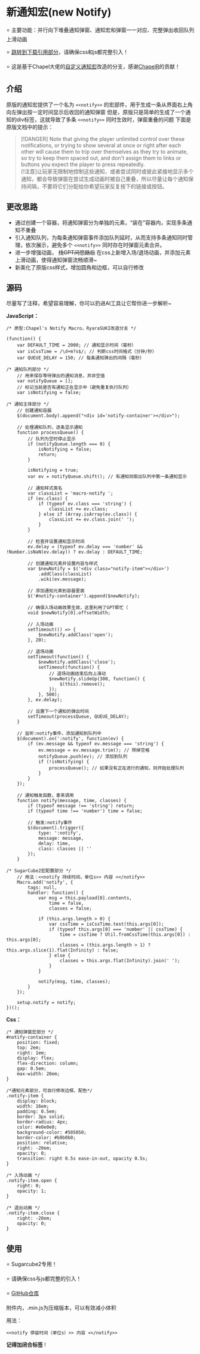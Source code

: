# 新通知宏(new Notify)

⭐  主要功能：并行向下堆叠通知弹窗、通知宏和弹窗一一对应、完整弹出收回队列上滑动画

⭐  [跳转到下载引用部分](##使用)，请确保css和js都完整引入！

⭐  这是基于Chapel大佬的[自定义通知宏](https://twinelab.net/custom-macros-for-sugarcube-2/#/notify-macro)改造的分支，感谢[ChapelR](https://github.com/ChapelR)的贡献！

## 介绍

原版的通知宏提供了一个名为 `<<notify>>` 的宏部件，用于生成一条从界面右上角向左弹出按一定时间显示后收回的通知弹窗
但是，原版只是简单的生成了一个通知的div标签，这就导致了多条 `<<notify>>` 同时生效时，弹窗重叠的问题
下面是原版文档中的提示：
> [!DANGER] Note that giving the player unlimited control over these notifications, or trying to show several at once or right after each other will cause them to trip over themselves as they try to animate, so try to keep them spaced out, and don't assign them to links or buttons you expect the player to press repeatedly.<br>
[!注意]让玩家无限制地控制这些通知，或者尝试同时或彼此紧接地显示多个通知，都会导致弹窗在尝试生成动画时被自己重叠，所以尽量让每个通知保持间隔，不要将它们分配给你希望玩家反复按下的链接或按钮。

## 更改思路

- 通过创建一个容器，将通知弹窗分为单独的元素，“装在”容器内，实现多条通知不重叠
- 引入通知队列，为每条通知弹窗事件添加队列延时，从而支持多条通知同时管理，依次展示，避免多个 `<<notify>>` 同时存在时弹窗元素合并。
- 进一步增强动画， ~~找GPT问思路后~~ 在css上新增入场/退场动画，并添加元素上滑动画，使得通知弹窗流畅顺滑~
- 新美化了原版css样式，增加圆角和边框，可以自行修改

## 源码

尽量写了注释，希望容易理解，你可以扔进AI工具让它帮你进一步解析~

**JavaScript：**

```
/* 原型:Chapel's Notify Macro，RyaraSUKI改造分支 */

(function() {
    var DEFAULT_TIME = 2000; // 通知显示时间（毫秒）
    var isCssTime = /\d+m?s$/; // 判断css时间格式（分钟/秒）
    var QUEUE_DELAY = 150; // 每条通知弹出的间隔（毫秒）

/* 通知队列部分 */
    // 用来保存等待弹出的通知消息，并非空值
    var notifyQueue = [];
    // 标记当前是否有通知正在显示中（避免重复执行队列）
    var isNotifying = false;

/* 通知主体部分 */
    // 创建通知容器
    $(document.body).append("<div id='notify-container'></div>");

    // 处理通知队列，逐条显示通知
    function processQueue() {
        // 队列为空时停止显示
        if (notifyQueue.length === 0) {
            isNotifying = false;
            return;
        }

        isNotifying = true;
        var ev = notifyQueue.shift(); // 有通知则取出队列中第一条通知显示

        // 通知样式类名
        var classList = 'macro-notify ';
        if (ev.class) {
            if (typeof ev.class === 'string') {
                classList += ev.class;
            } else if (Array.isArray(ev.class)) {
                classList += ev.class.join(' ');
            }
        }

        // 检查并设置通知显示时间
        ev.delay = (typeof ev.delay === 'number' && !Number.isNaN(ev.delay)) ? ev.delay : DEFAULT_TIME;

        // 创建通知元素并设置内容与样式
        var $newNotify = $('<div class="notify-item"></div>')
            .addClass(classList)
            .wiki(ev.message);

        // 添加通知元素到容器里面
        $('#notify-container').append($newNotify);

        // 确保入场动画效果生效，这里利用了GPT帮忙（
        void $newNotify[0].offsetWidth;

        // 入场动画
        setTimeout(() => {
            $newNotify.addClass('open');
        }, 20);

        // 退场动画
        setTimeout(function() {
            $newNotify.addClass('close');
            setTimeout(function() {
                // 退场动画结束后向上滑动
                $newNotify.slideUp(300, function() {
                    $(this).remove();
                });
            }, 500);
        }, ev.delay);

        // 设置下一个通知的弹出时间
        setTimeout(processQueue, QUEUE_DELAY);
    }

    // 监听:notify事件，添加通知到队列中
    $(document).on(':notify', function(ev) {
        if (ev.message && typeof ev.message === 'string') {
            ev.message = ev.message.trim(); // 除掉空格
            notifyQueue.push(ev); // 添加到队列
            if (!isNotifying) {
                processQueue(); // 如果没有正在进行的通知，则开始处理队列
            }
        }
    });

    // 通知触发函数，拿来调用
    function notify(message, time, classes) {
        if (typeof message !== 'string') return;
        if (typeof time !== 'number') time = false;

        // 触发:notify事件
        $(document).trigger({
            type: ':notify',
            message: message,
            delay: time,
            class: classes || ''
        });
    }

/* SugarCube2宏配置部分 */
    // 用法：<<notify 持续时间，单位s>> 内容 <</notify>>
    Macro.add('notify', {
        tags: null,
        handler: function() {
            var msg = this.payload[0].contents,
                time = false,
                classes = false;

            if (this.args.length > 0) {
                var cssTime = isCssTime.test(this.args[0]);
                if (typeof this.args[0] === 'number' || cssTime) {
                    time = cssTime ? Util.fromCssTime(this.args[0]) : this.args[0];
                    classes = (this.args.length > 1) ? this.args.slice(1).flat(Infinity) : false;
                } else {
                    classes = this.args.flat(Infinity).join(' ');
                }
            }

            notify(msg, time, classes);
        }
    });

    setup.notify = notify;
})();
```

**Css：**

```
/* 通知弹窗宏部分 */
#notify-container {
    position: fixed;
    top: 2em;
    right: 1em;
    display: flex;
    flex-direction: column;
    gap: 0.5em;
    max-width: 20em;
}

/*通知元素部分，可自行修改边框、配色*/
.notify-item {
    display: block;
    width: 16em;
    padding: 0.5em;
    border: 3px solid;
    border-radius: 4px;
    color: #e0e0e0;
    background-color: #505050;
    border-color: #b0b0b0;
    position: relative;
    right: -20em;
    opacity: 0;
    transition: right 0.5s ease-in-out, opacity 0.5s;
}

/* 入场动画 */
.notify-item.open {
    right: 0;
    opacity: 1;
}

/* 退出动画 */
.notify-item.close {
    right: -20em;
    opacity: 0;
}
```

## 使用

⭐  Sugarcube2专用！

⭐  请确保css与js都完整的引入！

⭐  [GitHub仓库](https://github.com/RyaraSUKI/RyaraSUKI-Twine-Goods)

附件内，.min.js为压缩版本，可以有效减小体积

用法：

```
<<notify 停留时间（单位s）>> 内容 <</notify>>
```

**记得加闭合标签** !

